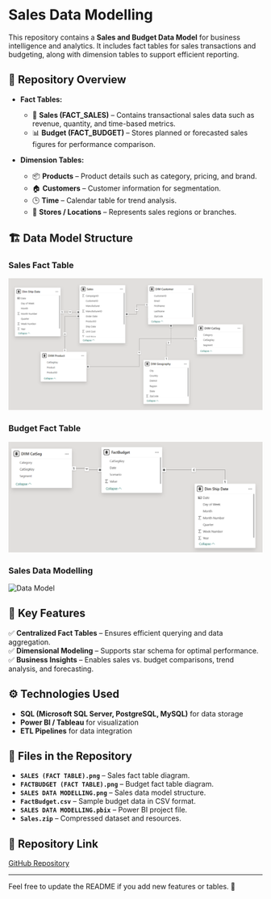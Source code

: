 # Sales Data Modelling

This repository contains a **Sales and Budget Data Model** for business intelligence and analytics. It includes fact tables for sales transactions and budgeting, along with dimension tables to support efficient reporting.

## 📌 Repository Overview

- **Fact Tables:**
  - 🛒 **Sales (FACT_SALES)** – Contains transactional sales data such as revenue, quantity, and time-based metrics.
  - 📊 **Budget (FACT_BUDGET)** – Stores planned or forecasted sales figures for performance comparison.

- **Dimension Tables:**
  - 📦 **Products** – Product details such as category, pricing, and brand.
  - 🏠 **Customers** – Customer information for segmentation.
  - 🕒 **Time** – Calendar table for trend analysis.
  - 🏬 **Stores / Locations** – Represents sales regions or branches.

## 🏗 Data Model Structure

### **Sales Fact Table**
![Sales Fact Table](https://raw.githubusercontent.com/muhammadhamzajabbar567/Sales-Data-Modelling/main/SALES%20(FACT%20TABLE).png)

### **Budget Fact Table**
![Budget Fact Table](https://raw.githubusercontent.com/muhammadhamzajabbar567/Sales-Data-Modelling/main/FACTBUDGET%20(FACT%20TABLE).png)

### **Sales Data Modelling**
![Data Model](https://raw.githubusercontent.com/muhammadhamzajabbar567/Sales-Data-Modelling/main/SALES%20DATA%20MODELLING.png)

## 🚀 Key Features
✅ **Centralized Fact Tables** – Ensures efficient querying and data aggregation.  
✅ **Dimensional Modeling** – Supports star schema for optimal performance.  
✅ **Business Insights** – Enables sales vs. budget comparisons, trend analysis, and forecasting.  

## ⚙️ Technologies Used
- **SQL (Microsoft SQL Server, PostgreSQL, MySQL)** for data storage  
- **Power BI / Tableau** for visualization  
- **ETL Pipelines** for data integration  

## 📂 Files in the Repository
- **`SALES (FACT TABLE).png`** – Sales fact table diagram.
- **`FACTBUDGET (FACT TABLE).png`** – Budget fact table diagram.
- **`SALES DATA MODELLING.png`** – Sales data model structure.
- **`FactBudget.csv`** – Sample budget data in CSV format.
- **`SALES DATA MODELLING.pbix`** – Power BI project file.
- **`Sales.zip`** – Compressed dataset and resources.

## 🔗 Repository Link
[GitHub Repository](https://github.com/muhammadhamzajabbar567/Sales-Data-Modelling)

---

Feel free to update the README if you add new features or tables. 🚀
